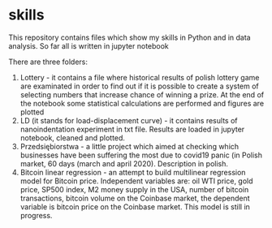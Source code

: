 # skills
This repository contains files which show my skills in Python and in data analysis. So far all is written in jupyter notebook

There are three folders:
1. Lottery - it contains a file where historical results of polish lottery game are examinated in order to find out if it is possible to create a system of selecting numbers that increase chance of winning a prize. At the end of the notebook some statistical calculations are performed and figures are plotted
2. LD (it stands for load-displacement curve) - it contains results of nanoindentation experiment in txt file. Results are loaded in jupyter notebook, cleaned and plotted.
3. Przedsiębiorstwa - a little project which aimed at checking which businesses have been suffering the most due to covid19 panic (in Polish market, 60 days (march and april 2020). Description in polish.
4. Bitcoin linear regression - an attempt to build multilinear regression model for Bitcoin price. Independent variables are: oil WTI price, gold price, SP500 index, M2 money supply in the USA, number of bitcoin transactions, bitcoin volume on the Coinbase market, the dependent variable is bitcoin price on the Coinbase market. This model is still in progress.
